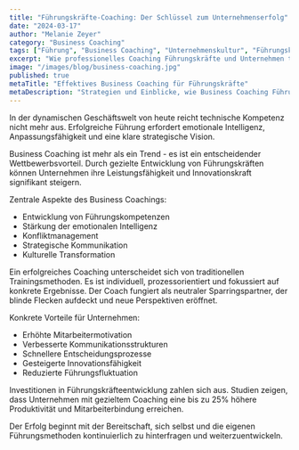 ```yaml
---
title: "Führungskräfte-Coaching: Der Schlüssel zum Unternehmenserfolg"
date: "2024-03-17"
author: "Melanie Zeyer"
category: "Business Coaching"
tags: ["Führung", "Business Coaching", "Unternehmenskultur", "Führungskompetenz"]
excerpt: "Wie professionelles Coaching Führungskräfte und Unternehmen transformieren kann."
image: "/images/blog/business-coaching.jpg"
published: true
metaTitle: "Effektives Business Coaching für Führungskräfte"
metaDescription: "Strategien und Einblicke, wie Business Coaching Führungskompetenz und Unternehmenserfolg steigert."
---
```


In der dynamischen Geschäftswelt von heute reicht technische Kompetenz nicht mehr aus. Erfolgreiche Führung erfordert emotionale Intelligenz, Anpassungsfähigkeit und eine klare strategische Vision.

Business Coaching ist mehr als ein Trend - es ist ein entscheidender Wettbewerbsvorteil. Durch gezielte Entwicklung von Führungskräften können Unternehmen ihre Leistungsfähigkeit und Innovationskraft signifikant steigern.

Zentrale Aspekte des Business Coachings:
- Entwicklung von Führungskompetenzen
- Stärkung der emotionalen Intelligenz
- Konfliktmanagement
- Strategische Kommunikation
- Kulturelle Transformation

Ein erfolgreiches Coaching unterscheidet sich von traditionellen Trainingsmethoden. Es ist individuell, prozessorientiert und fokussiert auf konkrete Ergebnisse. Der Coach fungiert als neutraler Sparringspartner, der blinde Flecken aufdeckt und neue Perspektiven eröffnet.

Konkrete Vorteile für Unternehmen:
- Erhöhte Mitarbeitermotivation
- Verbesserte Kommunikationsstrukturen
- Schnellere Entscheidungsprozesse
- Gesteigerte Innovationsfähigkeit
- Reduzierte Führungsfluktuation

Investitionen in Führungskräfteentwicklung zahlen sich aus. Studien zeigen, dass Unternehmen mit gezieltem Coaching eine bis zu 25% höhere Produktivität und Mitarbeiterbindung erreichen.

Der Erfolg beginnt mit der Bereitschaft, sich selbst und die eigenen Führungsmethoden kontinuierlich zu hinterfragen und weiterzuentwickeln.